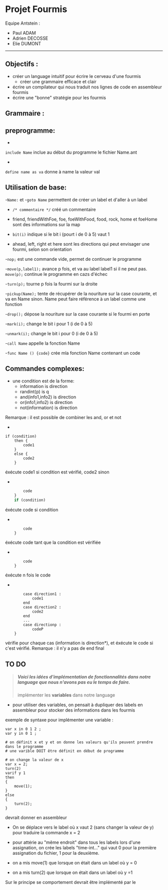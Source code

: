 # Projet Fourmis

Equipe Antstein :
- Paul ADAM
- Adrien DECOSSE
- Elie DUMONT

---

## Objectifs :
- créer un language intuitif pour écrire le cerveau d'une fourmis
    - créer une grammaire efficace et clair
- écrire un compilateur qui nous traduit nos lignes de code en assembleur fourmis
- écrire une "bonne" stratégie pour les fourmis

## Grammaire :

## preprogramme:

-
```include Name``` inclue au début du programme le fichier Name.ant

-
```define name as va``` donne à name la valeur val

## Utilisation de base:

-```Name:``` et -```goto Name``` permettent de créer un label et d'aller à un label

- ```/* commentaire */``` créé un commentaire

- friend, friendWithFoe, foe, foeWithFood, food, rock, home et foeHome sont des informations sur la map

- ```bit(i)``` indique si le bit i (pourt i de 0 à 5) vaut 1

- ahead, left, right et here sont les directions qui peut envisager une fourmi, selon son orientation

-```nop;``` est une commande vide, permet de continuer le programme

-```move(p,label1);``` avance p fois, et va au label label1 si il ne peut pas. ```move(p);``` continue le programme en cazs d'échec

-```turn(p);``` tourne p fois la fourmi sur la droite

-```pickup(Name);``` tente de récupérer de la nouriture sur la case courante, et va en Name sinon. Name peut faire référence à un label comme une fonction 

-```drop();``` dépose la nouriture sur la case courante si le fourmi en porte

-```mark(i);``` change le bit i pour 1 (i de 0 à 5)

-```unmark(i);``` change le bit i pour 0 (i de 0 à 5)

-```call Name``` appelle la fonction Name

-```func Name () {code}``` crée mla fonction Name contenant un code


## Commandes complexes:

- une condition est de la forme:
    - information is direction
    - randint(p) is q
    - and(info1,info2) is direction
    - or(info1,info2) is direction
    - not(information) is direction

Remarque : il est possible de combiner les and, or et not 

- 
``` 
if (condition)
    then {
        code1
    }
    else {
        code2
    }
``` 
éxécute code1 si condition est vérifié, code2 sinon

-
``` do {
        code
    }
    if (condition)
``` 
éxécute code si condition

-
``` while (condition) {
        code
    }
``` 
éxécute code tant que la condition est vérifiée

-
``` repeate(n) times {
        code
    }
``` 
éxécute n fois le code

-
```test(information) in {
        case direction1 :
            code1
        end
        case direction2 :
            code2
        end
        ...
        case directionp :
            codeP
    }
``` 
vérifie pour chaque cas (information is direction*), et éxécute le code si c'est vérifié. Remarque : il n'y a pas de end final



## TO DO

> ##### Voici les idées d'implémentation de fonctionnalités dans notre language que nous n'avons pas eu le temps de faire.
>
> implémenter les **variables** dans notre language

- pour utiliser des variables, on pensait à dupliquer des labels en assembleur pour stocker des informations dans les fourmis

exemple de syntaxe pour implémenter une variable :

```
var x in 0 1 2 ;
var y in 0 1 ;

# on définit x et y et on donne les valeurs qu'ils peuvent prendre dans le programme
# une varible DOIT être définit en début de programme

# on change la valeur de x
var x = 2;
turn(2)
varif y 1
then
{
    move(1);
}
else
{
    turn(2);
}
```

devrait donner en assembleur


- On se déplace vers le label où x vaut 2 (sans changer la valeur de y) pour traduire la commande x = 2

- pour attérie au "même endroit" dans tous les labels lors d'une assignation, on crée les labels "time-int..." qui vaut 0 pour la première assignation du fichier, 1 pour la deuxième. 

- on a mis move(1) que lorsque on était dans un label où y = 0
- on a mis turn(2) que lorsque on était dans un label où y =1

Sur le principe se comportement devrait être implémenté par le 
